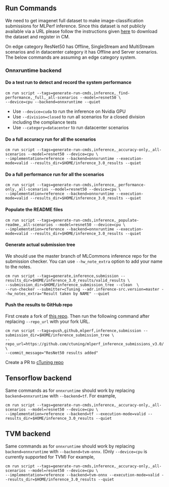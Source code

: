 ## Run Commands

We need to get imagenet full dataset to make image-classification submissions for MLPerf inference. Since this dataset is not publicly available via a URL please follow the instructions given [here](https://github.com/mlcommons/ck/blob/master/cm-mlops/script/get-dataset-imagenet-val/README-extra.md) to download the dataset and register in CM.

On edge category ResNet50 has Offline, SingleStream and MultiStream scenarios and in datacenter category it has Offline and Server scenarios. The below commands are assuming an edge category system. 

### Onnxruntime backend

#### Do a test run to detect and record the system performance

```
cm run script --tags=generate-run-cmds,inference,_find-performance,_full,_all-scenarios --model=resnet50 \
--device=cpu --backend=onnxruntime --quiet
```
* Use `--device=cuda` to run the inference on Nvidia GPU
* Use `--division=closed` to run all scenarios for a closed division including the compliance tests
* Use `--category=datacenter` to run datacenter scenarios

#### Do a full accuracy run for all the scenarios

```
cm run script --tags=generate-run-cmds,inference,_accuracy-only,_all-scenarios --model=resnet50 --device=cpu \
--implementation=reference --backend=onnxruntime --execution-mode=valid --results_dir=$HOME/inference_3.0_results --quiet
```

#### Do a full performance run for all the scenarios
```
cm run script --tags=generate-run-cmds,inference,_performance-only,_all-scenarios --model=resnet50 --device=cpu \
--implementation=reference --backend=onnxruntime --execution-mode=valid --results_dir=$HOME/inference_3.0_results --quiet
```

#### Populate the README files
```
cm run script --tags=generate-run-cmds,inference,_populate-readme,_all-scenarios --model=resnet50 --device=cpu \
--implementation=reference --backend=onnxruntime --execution-mode=valid --results_dir=$HOME/inference_3.0_results --quiet
```

#### Generate actual submission tree

We should use the master branch of MLCommons inference repo for the submission checker. You can use `--hw_note_extra` option to add your name to the notes.
```
cm run script --tags=generate,inference,submission --results_dir=$HOME/inference_3.0_results/valid_results \
--submission_dir=$HOME/inference_submission_tree --clean  \
--run-checker --submitter=cTuning --adr.inference-src.version=master --hw_notes_extra="Result taken by NAME" --quiet
```

#### Push the results to GitHub repo

First create a fork of [this repo](https://github.com/ctuning/mlperf_inference_submissions_v3.0/). Then run the following command after replacing `--repo_url` with your fork URL.
```
cm run script --tags=push,github,mlperf,inference,submission --submission_dir=$HOME/inference_submission_tree \
--repo_url=https://github.com/ctuning/mlperf_inference_submissions_v3.0/ \
--commit_message="ResNet50 results added"
```

Create a PR to [cTuning repo](https://github.com/ctuning/mlperf_inference_submissions_v3.0/)

## Tensorflow backend

Same commands as for `onnxruntime` should work by replacing `backend=onnxruntime` with `--backend=tf`. For example,

```
cm run script --tags=generate-run-cmds,inference,_accuracy-only,_all-scenarios --model=resnet50 --device=cpu \
--implementation=reference --backend=tf --execution-mode=valid --results_dir=$HOME/inference_3.0_results --quiet
```

## TVM backend

Same commands as for `onnxruntime` should work by replacing `backend=onnxruntime` with `--backend=tvm-onnx`. (Only `--device=cpu` is currently supported for TVM) For example,

```
cm run script --tags=generate-run-cmds,inference,_accuracy-only,_all-scenarios --model=resnet50 --device=cpu \
--implementation=reference --backend=tvm-onnx --execution-mode=valid --results_dir=$HOME/inference_3.0_results --quiet
```
